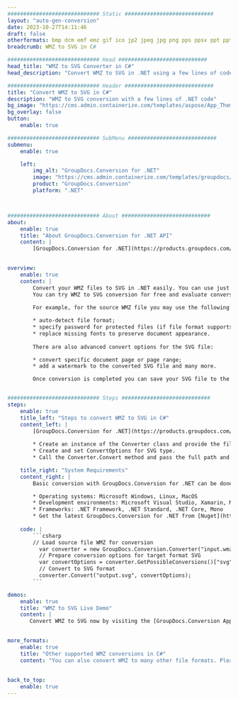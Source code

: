 ```yaml
---
############################# Static ############################
layout: "auto-gen-conversion"
date: 2023-10-27T14:11:46
draft: false
otherformats: bmp dcm emf emz gif ico jp2 jpeg jpg png pps ppsx ppt pptx psb psd svg svgz tga tif tiff webp wmf wmz
breadcrumb: WMZ to SVG in C#

############################# Head ############################
head_title: "WMZ to SVG Converter in C#"
head_description: "Convert WMZ to SVG in .NET using a few lines of code. Use the GroupDocs Document Conversion API to convert over 160 file formats."

############################# Header ############################
title: "Convert WMZ to SVG in C#"
description: "WMZ to SVG conversion with a few lines of .NET code"
bg_image: "https://cms.admin.containerize.com/templates/aspose/App_Themes/V3/images/bg/header1.png"
bg_overlay: false
button:
    enable: true

############################# SubMenu ############################
submenu:
    enable: true

    left:
        img_alt: "GroupDocs.Conversion for .NET"
        image: "https://cms.admin.containerize.com/templates/groupdocs/images/product-logos/90x90-noborder/groupdocs-conversion-net.png"
        product: "GroupDocs.Conversion"
        platform: ".NET"



############################# About ############################
about:
    enable: true
    title: "About GroupDocs.Conversion for .NET API"
    content: |
        [GroupDocs.Conversion for .NET](https://products.groupdocs.com/conversion/net/) can be used to convert Microsoft Word, Excel, PowerPoint, PDF, Visio and other formats. GroupDocs.Conversion is a standalone API that is suitable for back-end and internal systems where high performance is required. It does not depend on any software such as Microsoft or Open Office.
    

overview:
    enable: true
    content: |
        Convert your WMZ files to SVG in .NET easily. You can use just a couple of C# code lines in any platform of your choice like - Windows, Linux, macOS.
        You can try WMZ to SVG conversion for free and evaluate conversion results quality.  Along with simple file conversion scenarios you can try more advanced options for loading source WMZ file and for saving output SVG result. 
        
        For example, for the source WMZ file you may use the following load options:

        * auto-detect file format;
        * specify password for protected files (if file format supports it);
        * replace missing fonts to preserve document appearance.
        
        There are also advanced convert options for the SVG file:

        * convert specific document page or page range;
        * add a watermark to the converted SVG file and many more.

        Once conversion is completed you can save your SVG file to the local file path or any third-party storage like FTP, Amazon S3, Google Drive, Dropbox etc. Please note - to convert WMZ to SVG there is no need for any additional software installed - like MS Office, Open Office, Adobe Acrobat Reader etc.


############################# Steps ############################
steps:
    enable: true
    title_left: "Steps to convert WMZ to SVG in C#"
    content_left: |
        [GroupDocs.Conversion for .NET](https://products.groupdocs.com/conversion/net/) makes it easy for developers to convert a WMZ file to SVG with a few lines of code.
        
        * Create an instance of the Converter class and provide the file WMZ with the full path
        * Create and set ConvertOptions for SVG type.
        * Call the Converter.Convert method and pass the full path and format (SVG) as a parameter

    title_right: "System Requirements"
    content_right: |
        Basic conversion with GroupDocs.Conversion for .NET can be done in just a few simple steps. Our APIs are supported on all major platforms and operating systems. Before executing the code below, make sure you have the following prerequisites installed on your system.

        * Operating systems: Microsoft Windows, Linux, MacOS
        * Development environments: Microsoft Visual Studio, Xamarin, MonoDevelop
        * Frameworks: .NET Framework, .NET Standard, .NET Core, Mono
        * Get the latest GroupDocs.Conversion for .NET from [Nuget](https://www.nuget.org/packages/groupdocs.conversion)
         
    code: |
        ```csharp    
        // Load source file WMZ for conversion
          var converter = new GroupDocs.Conversion.Converter("input.wmz");
          // Prepare conversion options for target format SVG
          var convertOptions = converter.GetPossibleConversions()["svg"].ConvertOptions;
          // Convert to SVG format
          converter.Convert("output.svg", convertOptions);
        ```

demos:
    enable: true
    title: "WMZ to SVG Live Demo"
    content: |
       Convert WMZ to SVG now by visiting the [GroupDocs.Conversion App](https://products.groupdocs.app/conversion/family) website. Online demo has the following advantages
          

more_formats:
    enable: true
    title: "Other supported WMZ conversions in C#"
    content: "You can also convert WMZ to many other file formats. Please see the list below."
       
       
back_to_top:
    enable: true
---
```

